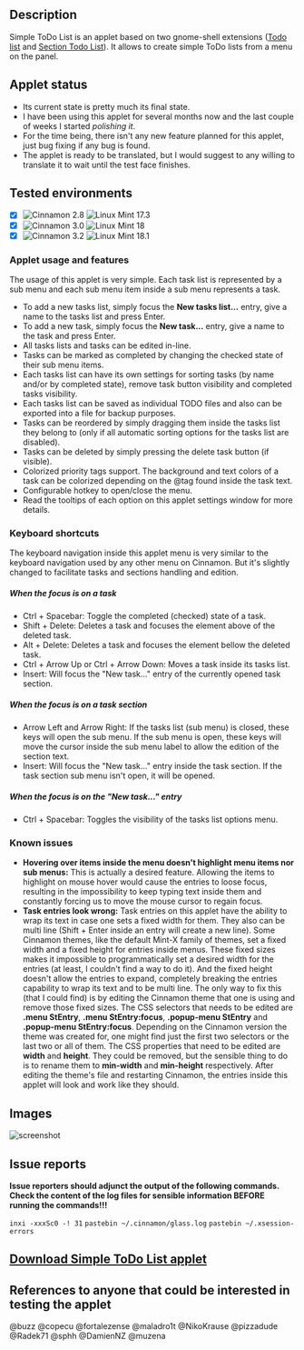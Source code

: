 ## Description

Simple ToDo List is an applet based on two gnome-shell extensions ([Todo list](https://github.com/bsaleil/todolist-gnome-shell-extension) and [Section Todo List](https://github.com/tomMoral/ToDoList)). It allows to create simple ToDo lists from a menu on the panel.

## Applet status

- Its current state is pretty much its final state.
- I have been using this applet for several months now and the last couple of weeks I started *polishing it*.
- For the time being, there isn't any new feature planned for this applet, just bug fixing if any bug is found.
- The applet is ready to be translated, but I would suggest to any willing to translate it to wait until the test face finishes.

## Tested environments

* [x] ![Cinnamon 2.8](https://odyseus.github.io/CinnamonTools/lib/badges/cinn-2.8.svg) ![Linux Mint 17.3](https://odyseus.github.io/CinnamonTools/lib/badges/lm-17.3.svg)
* [x] ![Cinnamon 3.0](https://odyseus.github.io/CinnamonTools/lib/badges/cinn-3.0.svg) ![Linux Mint 18](https://odyseus.github.io/CinnamonTools/lib/badges/lm-18.svg)
* [x] ![Cinnamon 3.2](https://odyseus.github.io/CinnamonTools/lib/badges/cinn-3.2.svg) ![Linux Mint 18.1](https://odyseus.github.io/CinnamonTools/lib/badges/lm-18.1.svg)

### Applet usage and features

The usage of this applet is very simple. Each task list is represented by a sub menu and each sub menu item inside a sub menu represents a task.

- To add a new tasks list, simply focus the **New tasks list...** entry, give a name to the tasks list and press <kdb>Enter</kdb>.
- To add a new task, simply focus the **New task...** entry, give a name to the task and press <kdb>Enter</kdb>.
- All tasks lists and tasks can be edited in-line.
- Tasks can be marked as completed by changing the checked state of their sub menu items.
- Each tasks list can have its own settings for sorting tasks (by name and/or by completed state), remove task button visibility and completed tasks visibility.
- Each tasks list can be saved as individual TODO files and also can be exported into a file for backup purposes.
- Tasks can be reordered by simply dragging them inside the tasks list they belong to (only if all automatic sorting options for the tasks list are disabled).
- Tasks can be deleted by simply pressing the delete task button (if visible).
- Colorized priority tags support. The background and text colors of a task can be colorized depending on the @tag found inside the task text.
- Configurable hotkey to open/close the menu.
- Read the tooltips of each option on this applet settings window for more details.

### Keyboard shortcuts

The keyboard navigation inside this applet menu is very similar to the keyboard navigation used by any other menu on Cinnamon. But it's slightly changed to facilitate tasks and sections handling and edition.

##### When the focus is on a task

- <kdb>Ctrl</kdb> + <kdb>Spacebar</kdb>: Toggle the completed (checked) state of a task.
- <kdb>Shift</kdb> + <kdb>Delete</kdb>: Deletes a task and focuses the element above of the deleted task.
- <kdb>Alt</kdb> + <kdb>Delete</kdb>: Deletes a task and focuses the element bellow the deleted task.
- <kdb>Ctrl</kdb> + <kdb>Arrow Up</kdb> or <kdb>Ctrl</kdb> + <kdb>Arrow Down</kdb>: Moves a task inside its tasks list.
- <kdb>Insert</kdb>: Will focus the "New task..." entry of the currently opened task section.

##### When the focus is on a task section

- <kdb>Arrow Left</kdb> and <kdb>Arrow Right</kdb>: If the tasks list (sub menu) is closed, these keys will open the sub menu. If the sub menu is open, these keys will move the cursor inside the sub menu label to allow the edition of the section text.
- <kdb>Insert</kdb>: Will focus the "New task..." entry inside the task section. If the task section sub menu isn't open, it will be opened.

##### When the focus is on the "New task..." entry

- <kdb>Ctrl</kdb> + <kdb>Spacebar</kdb>: Toggles the visibility of the tasks list options menu.

### Known issues

- **Hovering over items inside the menu doesn't highlight menu items nor sub menus:** This is actually a desired feature. Allowing the items to highlight on mouse hover would cause the entries to loose focus, resulting in the impossibility to keep typing text inside them and constantly forcing us to move the mouse cursor to regain focus.
- **Task entries look wrong:** Task entries on this applet have the ability to wrap its text in case one sets a fixed width for them. They also can be multi line (<kdb>Shift</kdb> + <kdb>Enter</kdb> inside an entry will create a new line). Some Cinnamon themes, like the default Mint-X family of themes, set a fixed width and a fixed height for entries inside menus. These fixed sizes makes it impossible to programmatically set a desired width for the entries (at least, I couldn't find a way to do it). And the fixed height doesn't allow the entries to expand, completely breaking the entries capability to wrap its text and to be multi line. The only way to fix this (that I could find) is by editing the Cinnamon theme that one is using and remove those fixed sizes. The CSS selectors that needs to be edited are **.menu StEntry**, **.menu StEntry:focus**, **.popup-menu StEntry** and **.popup-menu StEntry:focus**. Depending on the Cinnamon version the theme was created for, one might find just the first two selectors or the last two or all of them. The CSS properties that need to be edited are **width** and **height**. They could be removed, but the sensible thing to do is to rename them to **min-width** and **min-height** respectively. After editing the theme's file and restarting Cinnamon, the entries inside this applet will look and work like they should.

## Images

![screenshot](https://cloud.githubusercontent.com/assets/3822556/25260927/90d078ba-2625-11e7-9ed5-6ada5a8fe5ae.png)

## Issue reports

**Issue reporters should adjunct the output of the following commands.**
**Check the content of the log files for sensible information BEFORE running the commands!!!**

`inxi -xxxSc0 -! 31`
`pastebin ~/.cinnamon/glass.log`
`pastebin ~/.xsession-errors`

## [Download Simple ToDo List applet](https://odyseus.github.io/CinnamonTools/pkg/0dyseus@SimpleToDoList.tar.gz)

## References to anyone that could be interested in testing the applet

@buzz @copecu @fortalezense @maladro1t @NikoKrause @pizzadude @Radek71 @sphh @DamienNZ @muzena
